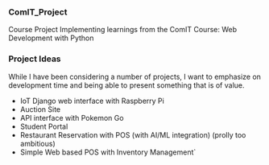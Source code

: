 ### ComIT_Project
Course Project Implementing learnings from the ComIT Course: Web Development with Python

### Project Ideas
While I have been considering a number of projects, I want to emphasize on development time and being able to present something that is of value.

- IoT Django web interface with Raspberry Pi
- Auction Site
- API interface with Pokemon Go
- Student Portal
- Restaurant Reservation with POS (with AI/ML integration) (prolly too ambitious)
- Simple Web based POS with Inventory Management`